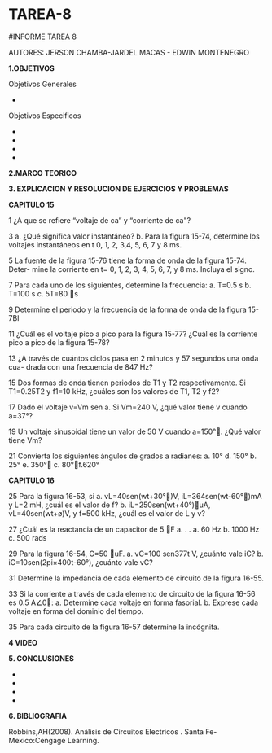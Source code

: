 # TAREA-8
#INFORME TAREA 8

AUTORES: JERSON CHAMBA-JARDEL MACAS - EDWIN MONTENEGRO

**1.OBJETIVOS**

Objetivos Generales

*

Objetivos Especificos

*
*
*
*

**2.MARCO TEORICO**


**3. EXPLICACION Y RESOLUCION DE EJERCICIOS Y PROBLEMAS**

**CAPITULO 15**

1 ¿A que se refiere “voltaje de ca” y “corriente de ca"?

3 a. ¿Qué significa valor instantáneo?
b. Para la figura 15-74, determine los voltajes instantáneos en t 0, 1, 2, 3,4, 5, 6, 7 y 8 ms.

5 La fuente de la figura 15-76 tiene la forma de onda de la figura 15-74. Deter-
mine la corriente en t= 0, 1, 2, 3, 4, 5, 6, 7, y 8 ms. Incluya el signo.

7 Para cada uno de los siguientes, determine la frecuencia:
a. T=0.5 s
b. T=100 s 
c. 5T=80 s

9 Determine el periodo y la frecuencia de la forma de onda de la figura 15-7BI

11 ¿Cuál es el voltaje pico a pico para la figura 15-77? ¿Cuál es la corriente pico
a pico de la figura 15-78?

13 ¿A través de cuántos ciclos pasa en 2 minutos y 57 segundos una onda cua-
drada con una frecuencia de 847 Hz?

15 Dos formas de onda tienen periodos de T1 y T2 respectivamente. Si T1=0.25T2 y f1=10 kHz, ¿cuáles son los valores de T1, T2 y f2?

17 Dado el voltaje v=Vm sen a. Si Vm=240 V, ¿qué valor tiene v cuando a=37°?

19 Un voltaje sinusoidal tiene un valor de 50 V cuando a=150°. ¿Qué valor tiene Vm?

21 Convierta los siguientes ángulos de grados a radianes:
a. 10° d. 150°
b. 25° e. 350°
c. 80°f.620°

**CAPITULO 16**

25 Para la figura 16-53, si
a. vL=40sen(wt+30°)V, iL=364sen(wt-60°)mA y L=2 mH, ¿cuál es el valor de f?
b. iL=250sen(wt+40°)uA, vL=40sen(wt+ø)V, y f=500 kHz, ¿cuál es el valor de L y v?

27 ¿Cuál es la reactancia de un capacitor de 5 F a. . .
a. 60 Hz b. 1000 Hz c. 500 rads

29 Para la figura 16-54, C=50 uF. 
a. vC=100 sen377t V, ¿cuánto vale iC?
b. iC=10sen(2pi×400t-60°), ¿cuánto vale vC?

31 Determine la impedancia de cada elemento de circuito de la figura 16-55.

33 Si la corriente a través de cada elemento de circuito de la figura 16-56 es 0.5 A∠0:
a. Determine cada voltaje en forma fasorial.
b. Exprese cada voltaje en forma del dominio del tiempo.

35 Para cada circuito de la figura 16-57 determine la incógnita.





**4 VIDEO**

**5. CONCLUSIONES**

*
*
*
*


**6. BIBLIOGRAFIA**

Robbins,AH(2008). Análisis  de Circuitos Electricos . Santa Fe-Mexico:Cengage Learning.


